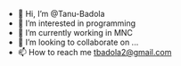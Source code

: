 - 👋 Hi, I’m @Tanu-Badola
- 👀 I’m interested in programming
- 🌱 I’m currently working in MNC
- 💞️ I’m looking to collaborate on ...
- 📫 How to reach me tbadola2@gmail.com

<!---
Tanu-Badola/Tanu-Badola is a ✨ special ✨ repository because its `README.md` (this file) appears on your GitHub profile.
You can click the Preview link to take a look at your changes.
--->
